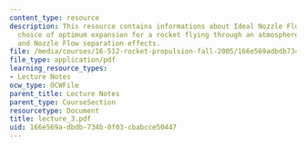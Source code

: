 ```yaml
---
content_type: resource
description: This resource contains informations about Ideal Nozzle Flow with no separation,
  choice of optimum expansion for a rocket flying through an atmosphere, Ideal gas,
  and Nozzle Flow separation effects.
file: /media/courses/16-512-rocket-propulsion-fall-2005/166e569adbdb734b0f03cbabcce50447_lecture_3.pdf
file_type: application/pdf
learning_resource_types:
- Lecture Notes
ocw_type: OCWFile
parent_title: Lecture Notes
parent_type: CourseSection
resourcetype: Document
title: lecture_3.pdf
uid: 166e569a-dbdb-734b-0f03-cbabcce50447
---
```

